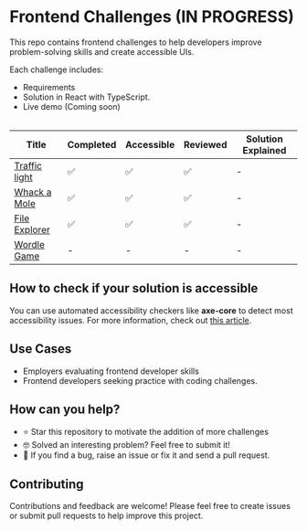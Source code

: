 # Frontend Challenges (IN PROGRESS)

This repo contains frontend challenges to help developers improve problem-solving skills and create accessible UIs.

Each challenge includes:

- Requirements
- Solution in React with TypeScript.
- Live demo (Coming soon)
  <br><br>

<center>

| Title                                     | Completed | Accessible | Reviewed | Solution Explained |
| ----------------------------------------- | --------- | ---------- | -------- | ------------------ |
| [Traffic light](/problems/traffic-light/) | ✅        | ✅         | ✅       | -                  |
| [Whack a Mole](/problems/whack-a-mole/)   | ✅        | ✅         | ✅       | -                  |
| [File Explorer](/problems/file-explorer/) | ✅        | ✅         | ✅       | -                  |
| [Wordle Game](/problems/wordle-game/)     | -         | -          | -        | -                  |

</center>

## How to check if your solution is accessible

You can use automated accessibility checkers like **axe-core** to detect most accessibility issues.
For more information, check out [this article](https://larsmagnus.co/blog/how-to-test-for-accessibility-with-axe-core-in-next-js-and-react).

## Use Cases

- Employers evaluating frontend developer skills
- Frontend developers seeking practice with coding challenges.

## How can you help?

- ⭐️ Star this repository to motivate the addition of more challenges
- 🤓 Solved an interesting problem? Feel free to submit it!
- 🐞 If you find a bug, raise an issue or fix it and send a pull request.

## Contributing

Contributions and feedback are welcome! Please feel free to create issues or submit pull requests to help improve this project.
